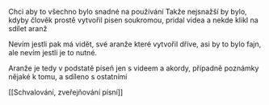Chci aby to všechno bylo snadné na používání
Takže nejsnažší by bylo, kdyby člověk prostě vytvořil pisen soukromou, pridal videa 
a nekde klikl na sdílet aranž

Nevím jestli pak má vidět, své aranže které vytvořil dříve, asi by to bylo fajn, ale nevím jestli je to nutné.

Aranže je tedy v podstatě píseň jen s videem a akordy, případně poznámky nějaké k tomu, a sdíleno s ostatními

[[Schvalování, zveřejňování písní]]